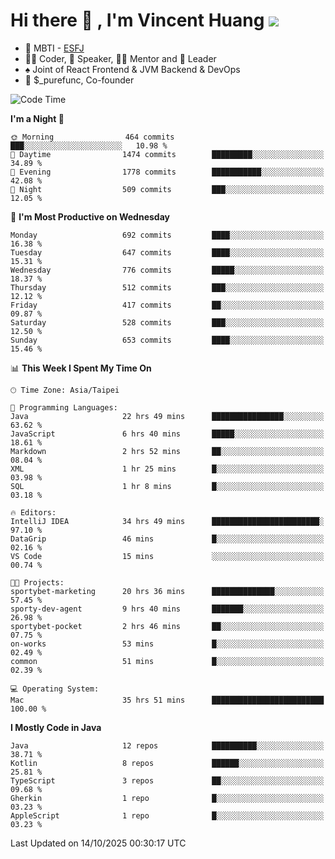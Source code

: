 # Hi there 👋 , I'm Vincent Huang ![](https://komarev.com/ghpvc/?username=Jian-Min-Huang)
- 👀 MBTI - [ESFJ](https://www.16personalities.com/esfj-personality)
- 👨‍💻 Coder, 🎤 Speaker, 👨‍🏫 Mentor and 🚀 Leader
- ♠️ Joint of React Frontend & JVM Backend & DevOps
- 💼 $_purefunc, Co-founder

<!--START_SECTION:waka-->
![Code Time](http://img.shields.io/badge/Code%20Time-6%2C067%20hrs%2034%20mins-blue)

**I'm a Night 🦉** 

```text
🌞 Morning                464 commits         ███░░░░░░░░░░░░░░░░░░░░░░   10.98 % 
🌆 Daytime                1474 commits        █████████░░░░░░░░░░░░░░░░   34.89 % 
🌃 Evening                1778 commits        ███████████░░░░░░░░░░░░░░   42.08 % 
🌙 Night                  509 commits         ███░░░░░░░░░░░░░░░░░░░░░░   12.05 % 
```
📅 **I'm Most Productive on Wednesday** 

```text
Monday                   692 commits         ████░░░░░░░░░░░░░░░░░░░░░   16.38 % 
Tuesday                  647 commits         ████░░░░░░░░░░░░░░░░░░░░░   15.31 % 
Wednesday                776 commits         █████░░░░░░░░░░░░░░░░░░░░   18.37 % 
Thursday                 512 commits         ███░░░░░░░░░░░░░░░░░░░░░░   12.12 % 
Friday                   417 commits         ██░░░░░░░░░░░░░░░░░░░░░░░   09.87 % 
Saturday                 528 commits         ███░░░░░░░░░░░░░░░░░░░░░░   12.50 % 
Sunday                   653 commits         ████░░░░░░░░░░░░░░░░░░░░░   15.46 % 
```


📊 **This Week I Spent My Time On** 

```text
🕑︎ Time Zone: Asia/Taipei

💬 Programming Languages: 
Java                     22 hrs 49 mins      ████████████████░░░░░░░░░   63.62 % 
JavaScript               6 hrs 40 mins       █████░░░░░░░░░░░░░░░░░░░░   18.61 % 
Markdown                 2 hrs 52 mins       ██░░░░░░░░░░░░░░░░░░░░░░░   08.04 % 
XML                      1 hr 25 mins        █░░░░░░░░░░░░░░░░░░░░░░░░   03.98 % 
SQL                      1 hr 8 mins         █░░░░░░░░░░░░░░░░░░░░░░░░   03.18 % 

🔥 Editors: 
IntelliJ IDEA            34 hrs 49 mins      ████████████████████████░   97.10 % 
DataGrip                 46 mins             █░░░░░░░░░░░░░░░░░░░░░░░░   02.16 % 
VS Code                  15 mins             ░░░░░░░░░░░░░░░░░░░░░░░░░   00.74 % 

🐱‍💻 Projects: 
sportybet-marketing      20 hrs 36 mins      ██████████████░░░░░░░░░░░   57.45 % 
sporty-dev-agent         9 hrs 40 mins       ███████░░░░░░░░░░░░░░░░░░   26.98 % 
sportybet-pocket         2 hrs 46 mins       ██░░░░░░░░░░░░░░░░░░░░░░░   07.75 % 
on-works                 53 mins             █░░░░░░░░░░░░░░░░░░░░░░░░   02.49 % 
common                   51 mins             █░░░░░░░░░░░░░░░░░░░░░░░░   02.39 % 

💻 Operating System: 
Mac                      35 hrs 51 mins      █████████████████████████   100.00 % 
```

**I Mostly Code in Java** 

```text
Java                     12 repos            ██████████░░░░░░░░░░░░░░░   38.71 % 
Kotlin                   8 repos             ██████░░░░░░░░░░░░░░░░░░░   25.81 % 
TypeScript               3 repos             ██░░░░░░░░░░░░░░░░░░░░░░░   09.68 % 
Gherkin                  1 repo              █░░░░░░░░░░░░░░░░░░░░░░░░   03.23 % 
AppleScript              1 repo              █░░░░░░░░░░░░░░░░░░░░░░░░   03.23 % 
```




 Last Updated on 14/10/2025 00:30:17 UTC
<!--END_SECTION:waka-->
